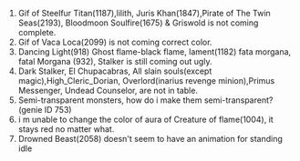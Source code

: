 1. Gif of Steelfur Titan(1187),lilith, Juris Khan(1847),Pirate of The Twin Seas(2193), Bloodmoon Soulfire(1675) & Griswold is not coming complete.
2. Gif of Vaca Loca(2099) is not coming correct color.
3. Dancing Light(918) Ghost flame-black flame, lament(1182) fata morgana, fatal Morgana (932), Stalker is still coming out ugly.
4. Dark Stalker, El Chupacabras, All slain souls(except magic),High_Cleric_Dorian, Overlord(inarius revenge minion),Primus Messenger, Undead Counselor, are not in table.
5. Semi-transparent monsters, how do i make them semi-transparent? (genie ID 753)
6. i m unable to change the color of aura of Creature of flame(1004), it stays red no matter what.
7. Drowned Beast(2058) doesn't seem to have an animation for standing idle